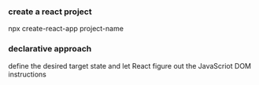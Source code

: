 ### create a react project
npx create-react-app  project-name

### declarative approach
define the desired target state and let React figure out the JavaScriot DOM instructions